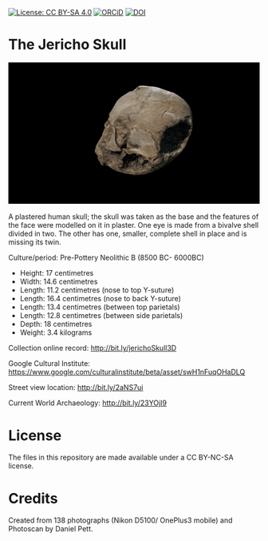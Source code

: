 [![License: CC BY-SA 4.0](https://img.shields.io/badge/License-CC%20BY--NC--SA%204.0-lightgrey.svg)](http://creativecommons.org/licenses/by-sa/4.0/) 
[![ORCiD](https://img.shields.io/badge/ORCiD-0000--0002--0246--2335-green.svg)](http://orcid.org/0000-0002-0246-2335)
[![DOI](https://zenodo.org/badge/83538689.svg)](https://zenodo.org/badge/latestdoi/83538689)

# The Jericho Skull

![](the_jericho_skull.gif)

A plastered human skull; the skull was taken as the base and the features of the face were modelled on it in plaster. One eye is made from a bivalve shell divided in two. The other has one, smaller, complete shell in place and is missing its twin.

Culture/period: Pre-Pottery Neolithic B (8500 BC- 6000BC)

* Height: 17 centimetres 
* Width: 14.6 centimetres 
* Length: 11.2 centimetres (nose to top Y-suture) 
* Length: 16.4 centimetres (nose to back Y-suture) 
* Length: 13.4 centimetres (between top parietals) 
* Length: 12.8 centimetres (between side parietals) 
* Depth: 18 centimetres 
* Weight: 3.4 kilograms

Collection online record: http://bit.ly/jerichoSkull3D

Google Cultural Institute: https://www.google.com/culturalinstitute/beta/asset/swH1nFuqOHaDLQ

Street view location: http://bit.ly/2aNS7ui

Current World Archaeology: http://bit.ly/23YOjI9

# License

The files in this repository are made available under a CC BY-NC-SA license.

# Credits

Created from 138 photographs (Nikon D5100/ OnePlus3 mobile) and Photoscan by Daniel Pett.

